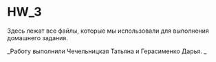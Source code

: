 # HW_3

Здесь лежат все файлы, которые мы использовали для выполнения домашнего задания. 

_Работу выполнили Чечельницкая Татьяна и Герасименко Дарья. _
